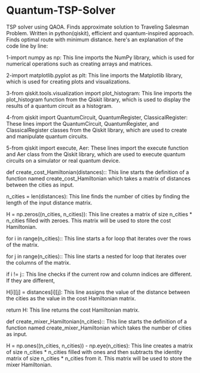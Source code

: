 # Quantum-TSP-Solver
TSP solver using QAOA. Finds approximate solution to Traveling Salesman Problem. Written in python(qiskit), efficient and quantum-inspired approach. Finds optimal route with minimum distance.
 here's an explanation of the code line by line:

1-import numpy as np: This line imports the NumPy library, which is used for numerical operations such as creating arrays and matrices.

2-import matplotlib.pyplot as plt: This line imports the Matplotlib library, which is used for creating plots and visualizations.

3-from qiskit.tools.visualization import plot_histogram: This line imports the plot_histogram function from the Qiskit library, which is used to display the results of a quantum circuit as a histogram.

4-from qiskit import QuantumCircuit, QuantumRegister, ClassicalRegister: These lines import the QuantumCircuit, QuantumRegister, and ClassicalRegister classes from the Qiskit library, which are used to create and manipulate quantum circuits.

5-from qiskit import execute, Aer: These lines import the execute function and Aer class from the Qiskit library, which are used to execute quantum circuits on a simulator or real quantum device.

def create_cost_Hamiltonian(distances):: This line starts the definition of a function named create_cost_Hamiltonian which takes a matrix of distances between the cities as input.

n_cities = len(distances): This line finds the number of cities by finding the length of the input distance matrix.

H = np.zeros((n_cities, n_cities)): This line creates a matrix of size n_cities * n_cities filled with zeroes. This matrix will be used to store the cost Hamiltonian.

for i in range(n_cities):: This line starts a for loop that iterates over the rows of the matrix.

for j in range(n_cities):: This line starts a nested for loop that iterates over the columns of the matrix.

if i != j:: This line checks if the current row and column indices are different. If they are different,

H[i][j] = distances[i][j]: This line assigns the value of the distance between the cities as the value in the cost Hamiltonian matrix.

return H: This line returns the cost Hamiltonian matrix.

def create_mixer_Hamiltonian(n_cities):: This line starts the definition of a function named create_mixer_Hamiltonian which takes the number of cities as input.

H = np.ones((n_cities, n_cities)) - np.eye(n_cities): This line creates a matrix of size n_cities * n_cities filled with ones and then subtracts the identity matrix of size n_cities * n_cities from it. This matrix will be used to store the mixer Hamiltonian.
